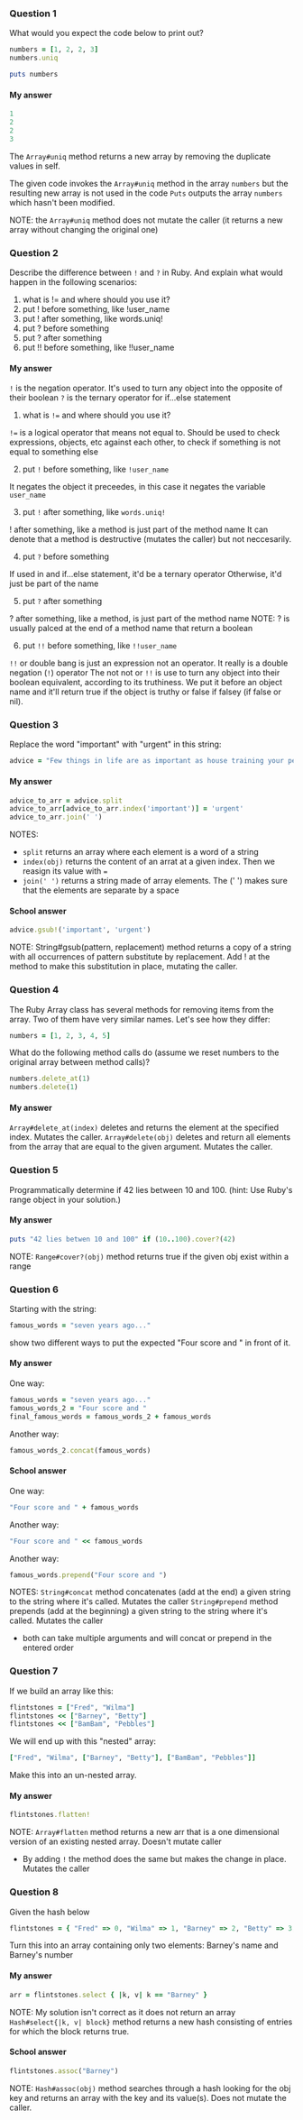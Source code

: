 ### Question 1

What would you expect the code below to print out?

```ruby
numbers = [1, 2, 2, 3]
numbers.uniq

puts numbers
```

#### My answer

```ruby
1
2
2
3
```

The `Array#uniq` method returns a new array by removing the duplicate values in self.

The given code invokes the `Array#uniq` method in the array `numbers` but the resulting new array is not used in the code
`Puts` outputs the array `numbers` which hasn't been modified. 

NOTE: the `Array#uniq` method does not mutate the caller (it returns a new array without changing the original one)

### Question 2

Describe the difference between `!` and `?` in Ruby. And explain what would happen in the following scenarios:

1. what is != and where should you use it?
2. put ! before something, like !user_name
3. put ! after something, like words.uniq!
4. put ? before something
5. put ? after something
6. put !! before something, like !!user_name

#### My answer

`!` is the negation operator. It's used to turn any object into the opposite of their boolean
`?` is the ternary operator for if...else statement

1. what is `!=` and where should you use it?

  `!=` is a logical operator that means not equal to.
  Should be used to check expressions, objects, etc against each other, to check if something is not equal to something else

2. put `!` before something, like `!user_name`

  It negates the object it preceedes, in this case it negates the variable `user_name`

3. put `!` after something, like `words.uniq!`

  ! after something, like a method is just part of the method name
  It can denote that a method is destructive (mutates the caller) but not neccesarily. 
  
4. put `?` before something

  If used in and if...else statement, it'd be a ternary operator
  Otherwise, it'd just be part of the name

5. put `?` after something

  ? after something, like a method, is just part of the method name
  NOTE: ? is usually palced at the end of a method name that return a boolean

6. put `!!` before something, like `!!user_name`

  `!!` or double bang is just an expression not an operator. It really is a double negation (`!`) operator
  The not not or `!!` is use to turn any object into their boolean equivalent, according to its truthiness.
  We put it before an object name and it'll return true if the object is truthy or false if falsey (if false or nil). 

### Question 3

Replace the word "important" with "urgent" in this string:

```ruby
advice = "Few things in life are as important as house training your pet dinosaur."
```

#### My answer

```ruby
advice_to_arr = advice.split
advice_to_arr[advice_to_arr.index('important')] = 'urgent'
advice_to_arr.join(' ')
```

NOTES:
- `split` returns an array where each element is a word of a string
- `index(obj)` returns the content of an arrat at a given index. Then we reasign its value with `=`
- `join(' ')` returns a string made of array elements. The (' ') makes sure that the elements are separate by a space


#### School answer

```ruby
advice.gsub!('important', 'urgent')
```
NOTE: 
String#gsub(pattern, replacement) method returns a copy of a string with all occurrences of pattern substitute by replacement. Add ! at the method to make this substitution in place, mutating the caller.

### Question 4

The Ruby Array class has several methods for removing items from the array. Two of them have very similar names. Let's see how they differ:

```ruby
numbers = [1, 2, 3, 4, 5]
```

What do the following method calls do (assume we reset numbers to the original array between method calls)?

```ruby
numbers.delete_at(1)
numbers.delete(1)
```

#### My answer
`Array#delete_at(index)` deletes and returns the element at the specified index. Mutates the caller.
`Array#delete(obj)` deletes and return all elements from the array that are equal to the given argument. Mutates the caller.

### Question 5

Programmatically determine if 42 lies between 10 and 100.
(hint: Use Ruby's range object in your solution.)

#### My answer

```ruby
puts "42 lies betwen 10 and 100" if (10..100).cover?(42)
```

NOTE:
`Range#cover?(obj)` method returns true if the given obj exist within a range

### Question 6

Starting with the string:

```ruby
famous_words = "seven years ago..."
```

show two different ways to put the expected "Four score and " in front of it.

#### My answer

One way:
```ruby
famous_words = "seven years ago..."
famous_words_2 = "Four score and "
final_famous_words = famous_words_2 + famous_words
```

Another way:
```ruby
famous_words_2.concat(famous_words)
```

#### School answer
One way:
```ruby
"Four score and " + famous_words
```

Another way:
```ruby
"Four score and " << famous_words
```

Another way:
```ruby
famous_words.prepend("Four score and ")
```

NOTES:
`String#concat` method concatenates (add at the end) a given string to the string where it's called. Mutates the caller
`String#prepend` method prepends (add at the beginning) a given string to the string where it's called. Mutates the caller
* both can take multiple arguments and will concat or prepend in the entered order

### Question 7

If we build an array like this:

```ruby
flintstones = ["Fred", "Wilma"]
flintstones << ["Barney", "Betty"]
flintstones << ["BamBam", "Pebbles"]
```

We will end up with this "nested" array:

```ruby
["Fred", "Wilma", ["Barney", "Betty"], ["BamBam", "Pebbles"]]
```

Make this into an un-nested array.

#### My answer

```ruby
flintstones.flatten! 
```

NOTE:
`Array#flatten` method returns a new arr that is a one dimensional version of an existing nested array. Doesn't mutate caller
* By adding `!` the method does the same but makes the change in place. Mutates the caller

### Question 8

Given the hash below

```ruby
flintstones = { "Fred" => 0, "Wilma" => 1, "Barney" => 2, "Betty" => 3, "BamBam" => 4, "Pebbles" => 5 }
```

Turn this into an array containing only two elements: Barney's name and Barney's number

#### My answer

```ruby
arr = flintstones.select { |k, v| k == "Barney" }
```

NOTE: 
My solution isn't correct as it does not return an array
`Hash#select{|k, v| block}` method returns a new hash consisting of entries for which the block returns true.

#### School answer
```ruby
flintstones.assoc("Barney")
```
NOTE:
`Hash#assoc(obj)` method searches through a hash looking for the obj key and returns an array with the key and its value(s). Does not mutate the caller.